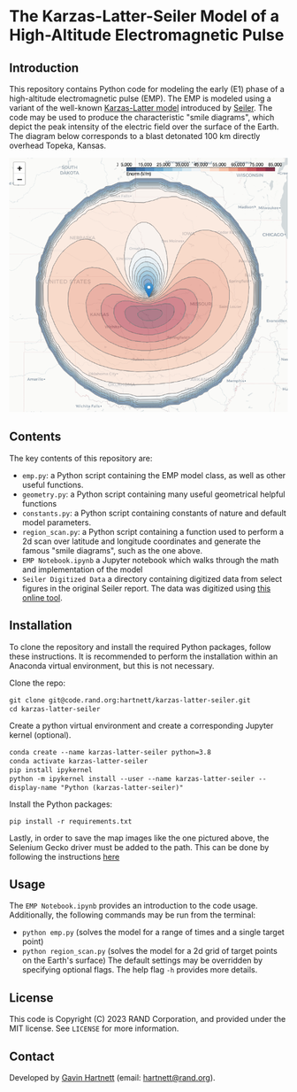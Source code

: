 # The Karzas-Latter-Seiler Model of a High-Altitude Electromagnetic Pulse

## Introduction
This repository contains Python code for modeling the early (E1) phase of a high-altitude electromagnetic pulse (EMP). The EMP is modeled using a variant of the well-known [Karzas-Latter model](https://journals.aps.org/pr/abstract/10.1103/PhysRev.137.B1369) introduced by [Seiler](https://apps.dtic.mil/sti/citations/ADA009208). The code may be used to produce the characteristic "smile diagrams", which depict the peak intensity of the electric field over the surface of the Earth. The diagram below corresponds to a blast detonated 100 km directly overhead Topeka, Kansas.

<img src="Topeka_smile.png" alt="Topeka" width="1000"/>

## Contents
The key contents of this repository are:
- `emp.py`: a Python script containing the EMP model class, as well as other useful functions.
- `geometry.py`: a Python script containing many useful geometrical helpful functions
- `constants.py`: a Python script containing constants of nature and default model parameters.
- `region_scan.py`: a Python script containing a function used to perform a 2d scan over latitude and longitude coordinates and generate the famous "smile diagrams", such as the one above.
- `EMP Notebook.ipynb` a Jupyter notebook which walks through the math and implementation of the model
- `Seiler Digitized Data` a directory containing digitized data from select figures in the original Seiler report. The data was digitized using [this online tool](https://apps.automeris.io/wpd/).

## Installation
To clone the repository and install the required Python packages, follow these instructions. It is recommended to perform the installation within an Anaconda virtual environment, but this is not necessary.

Clone the repo:
```
git clone git@code.rand.org:hartnett/karzas-latter-seiler.git
cd karzas-latter-seiler
```

Create a python virtual environment and create a corresponding Jupyter kernel (optional).
```
conda create --name karzas-latter-seiler python=3.8
conda activate karzas-latter-seiler
pip install ipykernel
python -m ipykernel install --user --name karzas-latter-seiler --display-name "Python (karzas-latter-seiler)"
```

Install the Python packages:
```
pip install -r requirements.txt
```

Lastly, in order to save the map images like the one pictured above, the Selenium Gecko driver must be added to the path. This can be done by following the instructions [here](https://stackoverflow.com/questions/40208051/selenium-using-python-geckodriver-executable-needs-to-be-in-path)


## Usage
The `EMP Notebook.ipynb` provides an introduction to the code usage. Additionally, the following commands may be run from the terminal:
- `python emp.py` (solves the model for a range of times and a single target point)
- `python region_scan.py` (solves the model for a 2d grid of target points on the Earth's surface)
The default settings may be overridden by specifying optional flags. The help flag `-h` provides more details.

## License
This code is Copyright (C) 2023 RAND Corporation, and provided under the MIT license. See `LICENSE` for more information.

## Contact
Developed by [Gavin Hartnett](https://www.rand.org/about/people/h/hartnett_gavin_s.html) (email: hartnett@rand.org).
